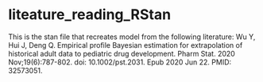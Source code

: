 # liteature_reading_RStan

This is the stan file that recreates model from the following literature: Wu Y, Hui J, Deng Q. Empirical profile Bayesian estimation for extrapolation of historical adult data to pediatric drug development. Pharm Stat. 2020 Nov;19(6):787-802. doi: 10.1002/pst.2031. Epub 2020 Jun 22. PMID: 32573051.
